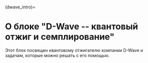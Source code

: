 (dwave_intro)=

# О блоке "D-Wave -- квантовый отжиг и семплирование"

Этот блок посвящен квантовому отжигателю компании D-Wave и задачам, которые можно решать с его помощью.
